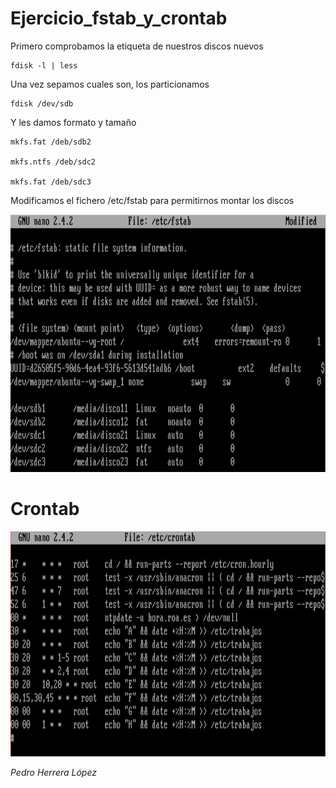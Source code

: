 # Ejercicio_fstab_y_crontab

Primero comprobamos la etiqueta de nuestros discos nuevos

    fdisk -l | less

Una vez sepamos cuales son, los particionamos 

    fdisk /dev/sdb

Y les damos formato y tamaño

    mkfs.fat /deb/sdb2

    mkfs.ntfs /deb/sdc2
  
    mkfs.fat /deb/sdc3

Modificamos el fichero /etc/fstab para permitirnos montar los discos

![fstab](fstab.PNG)


# Crontab

![crontab](crontab.PNG)


*Pedro Herrera López*
